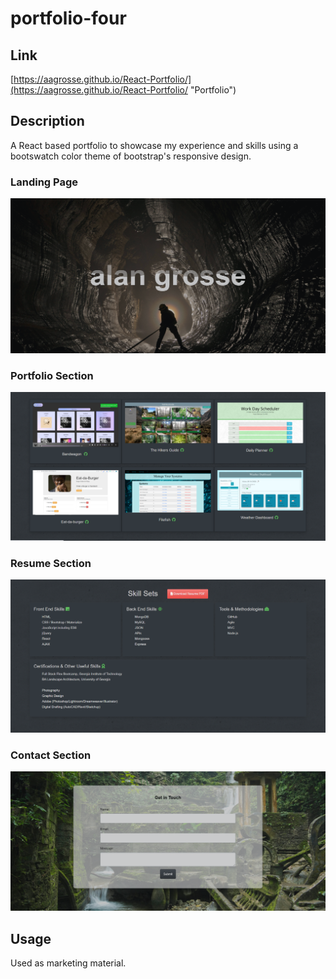 # portfolio-four

## Link

[https://aagrosse.github.io/React-Portfolio/](https://aagrosse.github.io/React-Portfolio/ "Portfolio")

## Description 

A React based portfolio to showcase my experience and skills using a bootswatch color theme of bootstrap's responsive design.

### Landing Page

![image](./assets/img/landing.PNG)

### Portfolio Section

![image](./assets/img/portfolio.PNG)

### Resume Section

![image](./assets/img/resume.PNG)

### Contact Section

![image](./assets/img/contact.PNG)

## Usage 

Used as marketing material.